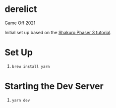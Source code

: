 # derelict
Game Off 2021

Initial set up based on the [Shakuro Phaser 3 tutorial](https://shakuro.com/blog/phaser-js-a-step-by-step-tutorial-on-making-a-phaser-3-game/).

# Set Up
1. `brew install yarn`

# Starting the Dev Server
1. `yarn dev`